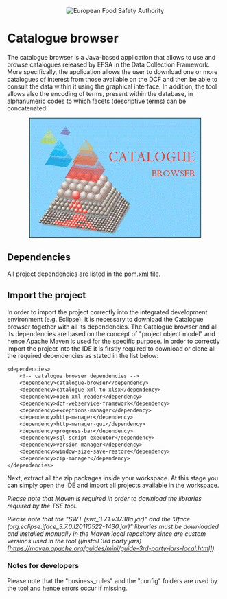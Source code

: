 <p align="center">
	<img src="http://www.efsa.europa.eu/profiles/efsa/themes/responsive_efsa/logo.png" alt="European Food Safety Authority"/>
</p>

# Catalogue browser
The catalogue browser is a Java-based application that allows to use and browse catalogues released by EFSA in the Data Collection Framework. More specifically, the application allows the user to download one or more catalogues of interest from those available on the DCF and then be able to consult the data within it using the graphical interface. In addition, the tool allows also the encoding of terms, present within the database, in alphanumeric codes to which facets (descriptive terms) can be concatenated.

<p align="center">
    <img src="src/main/resources/icons/Catalogue-browser.gif" alt="CatalogueBrowser icon"/>
</p>

## Dependencies
All project dependencies are listed in the [pom.xml](https://github.com/openefsa/catalogue-browser/blob/master/pom.xml) file.

## Import the project
In order to import the project correctly into the integrated development environment (e.g. Eclipse), it is necessary to download the Catalogue browser together with all its dependencies.
The Catalogue browser and all its dependencies are based on the concept of "project object model" and hence Apache Maven is used for the specific purpose.
In order to correctly import the project into the IDE it is firstly required to download or clone all the required dependencies as stated in the list below:

	<dependencies>
		<!-- catalogue browser dependencies -->
		<dependency>catalogue-browser</dependency>
		<dependency>catalogue-xml-to-xlsx</dependency>
		<dependency>open-xml-reader</dependency>
		<dependency>dcf-webservice-framework</dependency>
		<dependency>exceptions-manager</dependency>
		<dependency>http-manager</dependency>
		<dependency>http-manager-gui</dependency>
		<dependency>progress-bar</dependency>
		<dependency>sql-script-executor</dependency>
		<dependency>version-manager</dependency>
		<dependency>window-size-save-restore</dependency>
		<dependency>zip-manager</dependency>
	</dependencies>
	
Next, extract all the zip packages inside your workspace. At this stage you can simply open the IDE and import all projects available in the workspace.

_Please note that Maven is required in order to download the libraries required by the TSE tool._

_Please note that the "SWT (swt_3.7.1.v3738a.jar)" and the "Jface (org.eclipse.jface_3.7.0.I20110522-1430.jar)" libraries must be downloaded and installed manually in the Maven local repository since are custom versions used in the tool ((install 3rd party jars)[https://maven.apache.org/guides/mini/guide-3rd-party-jars-local.html])._

### Notes for developers
Please note that the "business_rules" and the "config" folders are used by the tool and hence errors occur if missing.

